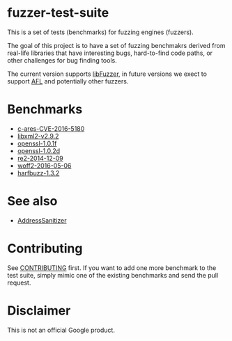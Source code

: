 # fuzzer-test-suite

This is a set of tests (benchmarks) for fuzzing engines (fuzzers).

The goal of this project is to have a set of fuzzing benchmakrs derived from real-life
libraries that have interesting bugs, hard-to-find code paths, or other
challenges for bug finding tools.

The current version supports [libFuzzer](http://libFuzzer.info),
in future versions we exect to support [AFL](http://lcamtuf.coredump.cx/afl/)
and potentially other fuzzers.

# Benchmarks

* [c-ares-CVE-2016-5180](./c-ares-CVE-2016-5180)
* [libxml2-v2.9.2](./libxml2-v2.9.2)
* [openssl-1.0.1f](openssl-1.0.1f)
* [openssl-1.0.2d](openssl-1.0.2d)
* [re2-2014-12-09](re2-2014-12-09)
* [woff2-2016-05-06](woff2-2016-05-06)
* [harfbuzz-1.3.2](harfbuzz-1.3.2)

# See also

* [AddressSanitizer](http://clang.llvm.org/docs/AddressSanitizer.html)

# Contributing
See [CONTRIBUTING](CONTRIBUTING) first. 
If you want to add one more benchmark to the test suite,
simply mimic one of the existing benchmarks and send the pull request. 

# Disclaimer
This is not an official Google product.

